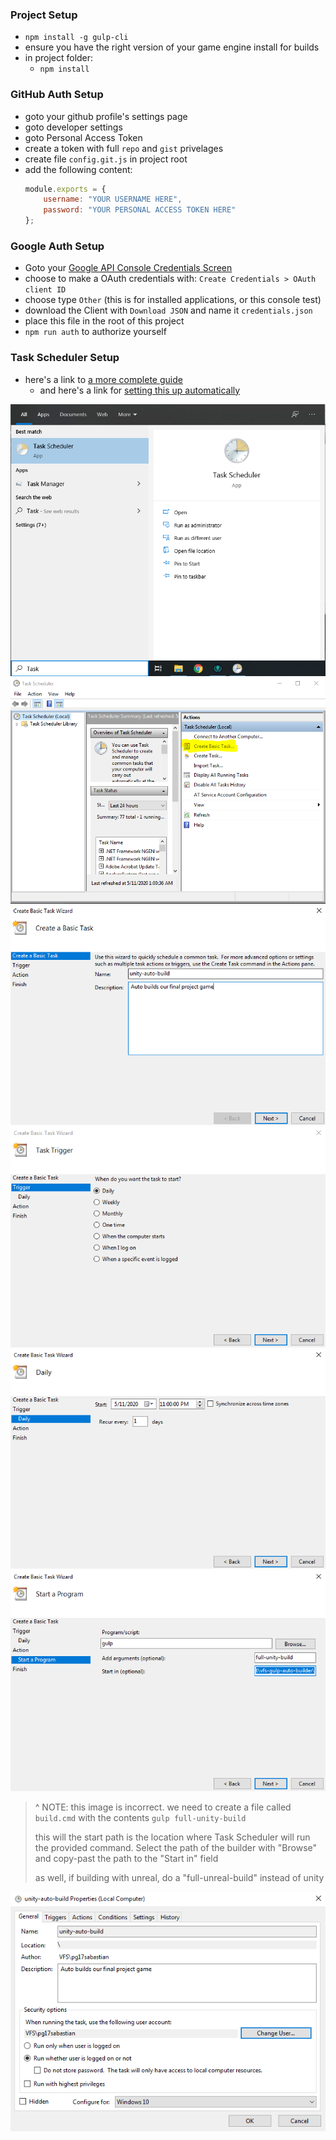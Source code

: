 

### Project Setup

- `npm install -g gulp-cli`
- ensure you have the right version of your game engine install for builds 
- in project folder:
  - `npm install`

### GitHub Auth Setup
- goto your github profile's settings page
- goto developer settings
- goto Personal Access Token
- create a token with full `repo` and `gist` privelages
- create file `config.git.js` in project root
- add the following content:
  ```javascript
  module.exports = {
      username: "YOUR USERNAME HERE",
      password: "YOUR PERSONAL ACCESS TOKEN HERE"
  };
  ```


### Google Auth Setup

- Goto your [Google API Console Credentials Screen](https://console.developers.google.com/apis/credentials/)
- choose to make a OAuth credentials with: `Create Credentials > OAuth client ID`
- choose type `Other` (this is for installed applications, or this console test)
- download the Client with `Download JSON` and name it `credentials.json`
- place this file in the root of this project
- `npm run auth` to authorize yourself



### Task Scheduler Setup

- here's a link to [a more complete guide](https://www.digitalcitizen.life/how-create-task-basic-task-wizard)
  - and here's a link for [setting this up automatically](https://stackoverflow.com/questions/1020023/specifying-start-in-directory-in-schtasks-command-in-windows)

![0](./readme-assets/task-schedueller-0.png)
![1](./readme-assets/task-schedueller-1.png)
![2](./readme-assets/task-schedueller-2.png)
![3](./readme-assets/task-schedueller-3.png)
![4](./readme-assets/task-schedueller-4.png)
![5](./readme-assets/task-schedueller-5.png)
> ^ NOTE: this image is incorrect. we need to create a file called `build.cmd` with the contents `gulp full-unity-build`
> 
> this will the start path is the location where Task Scheduler will run the provided command. Select the path of the builder with "Browse" and copy-past the path to the "Start in" field
>
> as well, if building with unreal, do a "full-unreal-build" instead of unity


![6](./readme-assets/task-schedueller-6.png)